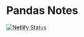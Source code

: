 # Pandas Notes

[![Netlify Status](https://api.netlify.com/api/v1/badges/662dd34f-0d3f-4bae-8ccc-14fd07917156/deploy-status)](https://app.netlify.com/projects/pd-notes-lightbridge/deploys)